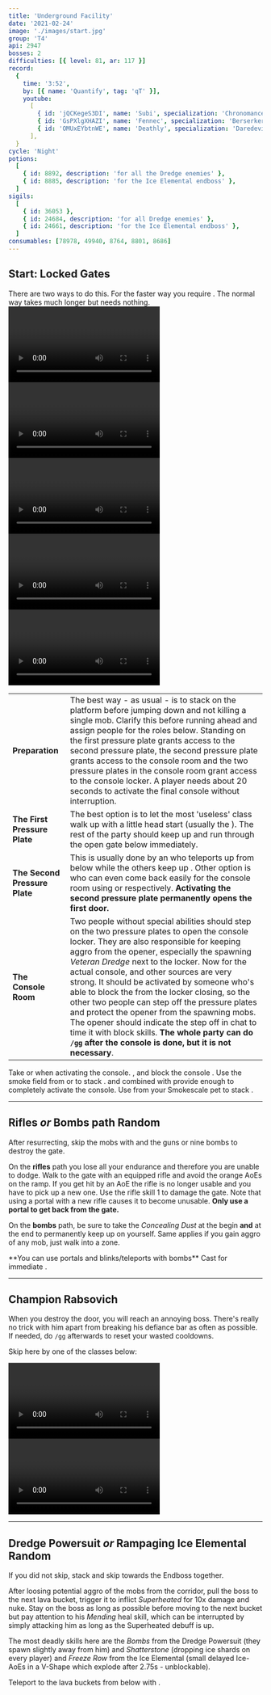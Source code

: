 ```yaml
---
title: 'Underground Facility'
date: '2021-02-24'
image: './images/start.jpg'
group: 'T4'
api: 2947
bosses: 2
difficulties: [{ level: 81, ar: 117 }]
record:
  {
    time: '3:52',
    by: [{ name: 'Quantify', tag: 'qT' }],
    youtube:
      [
        { id: 'jQCKegeS3DI', name: 'Subi', specialization: 'Chronomancer' },
        { id: 'GsPXlgXHAZI', name: 'Fennec', specialization: 'Berserker' },
        { id: 'OMUxEYbtnWE', name: 'Deathly', specialization: 'Daredevil' },
      ],
  }
cycle: 'Night'
potions:
  [
    { id: 8892, description: 'for all the Dredge enemies' },
    { id: 8885, description: 'for the Ice Elemental endboss' },
  ]
sigils:
  [
    { id: 36053 },
    { id: 24684, description: 'for all Dredge enemies' },
    { id: 24661, description: 'for the Ice Elemental endboss' },
  ]
consumables: [78978, 49940, 8764, 8801, 8686]
---
```


## Start: Locked Gates <Item id="8892" disableText/><Item id="24684" disableText/>

<Warning>
There are two ways to do this. For the faster way you require <Item id="78978"/>. The normal way takes much longer but needs nothing.
</Warning>

<Divider text="Fast way"/>

<Grid>
<GridItem sm="12">
<Tabs>
<Tab specialization="Guardian">
<Video title="Guardian skip" youtube="N5RcWdIbIRs"/>
</Tab>

<Tab specialization="Guardian">
<Video title="Guardian skip 2" youtube="Nzi7wRSNY7Q"/>
</Tab>

<Tab specialization="Warrior">
<Video title="Warrior skip" timestamp="105" youtube="REnmbN7sZFQ"/>
</Tab>

<Tab specialization="Revenant">
<Video title="Revenant skip" timestamp="144" youtube="REnmbN7sZFQ"/>
</Tab>

<Tab specialization="Thief">
<Video title="Thief skip" timestamp="484" youtube="Alpgs_GaZV0"/>
</Tab>
</Tabs>
</GridItem>
</Grid>

<Divider text="Normal way (slower)"/>

|                               |                                                                                                                                                                                                                                                                                                                                                                                                                                                                                                                                                                                                                                                                                                                                       |
| ----------------------------- | ------------------------------------------------------------------------------------------------------------------------------------------------------------------------------------------------------------------------------------------------------------------------------------------------------------------------------------------------------------------------------------------------------------------------------------------------------------------------------------------------------------------------------------------------------------------------------------------------------------------------------------------------------------------------------------------------------------------------------------- |
| **Preparation**               | The best way - as usual - is to stack <Effect name="Stealth"/> on the platform before jumping down and not killing a single mob. Clarify this before running ahead and assign people for the roles below. Standing on the first pressure plate grants access to the second pressure plate, the second pressure plate grants access to the console room and the two pressure plates in the console room grant access to the console locker. A player needs about 20 seconds to activate the final console without interruption.                                                                                                                                                                                                        |
| **The First Pressure Plate**  | The best option is to let the most 'useless' class walk up with a little head start (usually the <Specialization name="Warrior"/>). The rest of the party should keep <Effect name="Stealth"/> up and run through the open gate below immediately.                                                                                                                                                                                                                                                                                                                                                                                                                                                                                    |
| **The Second Pressure Plate** | This is usually done by an <Specialization name="Elementalist"/> who teleports up from below while the others keep up <Effect name="Stealth"/>. Other option is <Specialization name="Thief"/> who can even come back easily for the console room using <Skill id="13106"/> or <Skill id="10197"/> respectively. **Activating the second pressure plate permanently opens the first door.**                                                                                                                                                                                                                                                                                                                                           |
| **The Console Room**          | Two people without special abilities should step on the two pressure plates to open the console locker. They are also responsible for keeping aggro from the opener, especially the spawning _Veteran Dredge_ next to the locker. Now for the actual console, <Item id="8686"/> and other <Effect name="Stealth"/> sources are very strong. It should be activated by someone who's able to block the <Control name="Knockback"/> from the locker closing, so the other two people can step off the pressure plates and protect the opener from the spawning mobs. The opener should indicate the step off in chat to time it with block skills. **The whole party can do `/gg` after the console is done, but it is not necessary**. |

<Grid>
<GridItem sm="12">
<Tabs>
<Tab specialization="elementalist">
Take <Skill id="5536"/> or <Skill id="5641"/> when activating the console.
</Tab>

<Tab specialization="Guardian">
<Skill id="30029"/>, <Skill id="9084"/> and <Skill id="9253"/> block the console <Control name="Knockback"/>.
</Tab>

<Tab specialization="thief">
Use the smoke field from <Skill id="13113"/> or <Skill id="13065"/> to stack <Effect name="Stealth"/>. <Skill id="13027"/> and <Skill id="13117"/> combined with <Trait id="1136"/> provide enough <Effect name="Stealth"/> to completely activate the console.
</Tab>

<Tab specialization="ranger">
Use <Skill id="31568"/> from your Smokescale pet to stack <Effect name="Stealth"/>.
</Tab>
</Tabs>
</GridItem>

<GridItem sm="6">

<MDImage src="fractals/underground-facility/images/start.jpg" caption="The starting area"/>

</GridItem>

<GridItem sm="6">

<MDImage src="fractals/underground-facility/images/console_locker.jpg" caption="The console locker"/>

</GridItem>
</Grid>

---

## Rifles _or_ Bombs path <Item id="8892" disableText/><Item id="24684" disableText/><Label>Random</Label>

<Grid>
<GridItem sm="8">

After resurrecting, skip the mobs with <Effect name="Stealth"/> and the guns or nine bombs to destroy the gate.

On the **rifles** path you lose all your endurance and therefore you are unable to dodge. Walk to the gate with an equipped rifle and avoid the orange AoEs on the ramp. If you get hit by an AoE the rifle is no longer usable and you have to pick up a new one. Use the rifle skill 1 to damage the gate. Note that using a portal with a new rifle causes it to become unusable. **Only use a portal to get back from the gate.**

On the **bombs** path, be sure to take the _Concealing Dust_ at the begin **and** at the end to permanently keep <Effect name="Stealth"/> up on yourself. Same applies if you gain aggro of any mob, just walk into a <Effect name="Stealth"/> zone.

<Warning>
**You can use portals and blinks/teleports with bombs**
</Warning>
</GridItem>

<GridItem sm="4">

<MDImage src="fractals/underground-facility/images/gun_path.jpg" caption="The gun path"/>

<Tabs>
<Tab specialization="thief">
Cast <Skill id="13117"/> for immediate <Effect name="Stealth"/>.
</Tab>
</Tabs>
</GridItem>
</Grid>

---

## Champion Rabsovich <Item id="8892" disableText/><Item id="24684" disableText/>

When you destroy the door, you will reach an annoying boss. There's really no trick with him apart from breaking his defiance bar as often as possible. If needed, do `/gg` afterwards to reset your wasted cooldowns.

Skip here by one of the classes below:

<Tabs>
<Tab specialization="Guardian">
<Video title="Guarian skip to last boss, same for Ranger and Warrior" timestamp="103" youtube="MmJTsOhdQeo"/>
</Tab>

<Tab specialization="Thief">
<Video title="Thief skip to last boss" timestamp="531" youtube="Alpgs_GaZV0"/>
</Tab>
</Tabs>

---

## Dredge Powersuit <Item id="8892" disableText/><Item id="24684" disableText/> _or_ Rampaging Ice Elemental <Item id="8885" disableText/><Item id="24661" disableText/><Label>Random</Label>

<Grid>
<GridItem sm="7">

If you did not skip, stack <Effect name="Stealth"/> and skip towards the Endboss together.

After loosing potential aggro of the mobs from the corridor, pull the boss to the next lava bucket, trigger it to inflict _Superheated_ for 10x damage and nuke. Stay on the boss as long as possible before moving to the next bucket but pay attention to his _Mending_ heal skill, which can be interrupted by simply attacking him as long as the Superheated debuff is up.

The most deadly skills here are the _Bombs_ from the Dredge Powersuit (they spawn slightly away from him) and _Shatterstone_ (dropping ice shards on every player) and _Freeze Row_ from the Ice Elemental (small delayed Ice-AoEs in a V-Shape which explode after 2.75s - unblockable).
</GridItem>

<GridItem sm="5">
<Tabs>
<Tab specialization="thief">
Teleport to the lava buckets from below with <Skill id="13025"/>.
</Tab>
</Tabs>

<MDImage src="fractals/underground-facility/images/ice_elemental.jpg" caption="The Rampaging Ice Elemental"/>
</GridItem>
</Grid>
